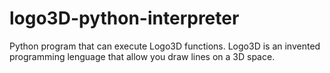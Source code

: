 # logo3D-python-interpreter
Python program that can execute Logo3D functions. Logo3D is an invented programming lenguage that allow you draw lines on a 3D space.
